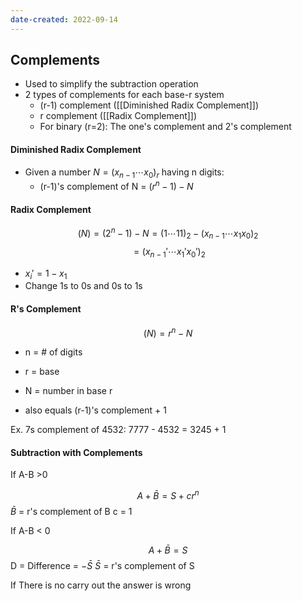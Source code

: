 ```yaml
---
date-created: 2022-09-14
---
```

## Complements
- Used to simplify the subtraction operation
- 2 types of complements for each base-r system
	- (r-1) complement ([[Diminished Radix Complement]])
	- r complement ([[Radix Complement]])
	- For binary (r=2): The one's complement and 2's complement

#### Diminished Radix Complement
- Given a number $N=(x_{n-1}\cdots x_0)_r$ having n digits: 
	- (r-1)'s complement of N = $(r^n-1) - N$

#### Radix Complement
$$ (N) = (2^n-1) - N = (1\cdots11)_2-(x_{n-1}\cdots x_1x_0)_2
$$
$$ = (x_{n-1}'\cdots x_1'x_0')_2 $$
- $x_i' = 1-x_1$
- Change 1s to 0s and 0s to 1s

#### R's Complement
$$ (N) = r^n - N $$
- n = # of digits
- r = base
- N = number in base r

- also equals (r-1)'s complement + 1

Ex. 7s complement of 4532:
7777 -
4532 =
3245 + 1

#### Subtraction with Complements
If A-B >0


$$ A + \bar B = S + cr^n $$
$\bar B$ = r's complement of B
c = 1

If A-B < 0

$$ A + \bar B = S $$
D = Difference = $-\bar S$
$\bar S$ = r's complement of S

If There is no carry out the answer is wrong